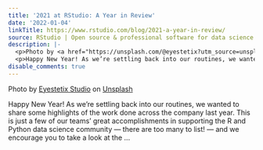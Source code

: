 ```yaml
---
title: '2021 at RStudio: A Year in Review'
date: '2022-01-04'
linkTitle: https://www.rstudio.com/blog/2021-a-year-in-review/
source: RStudio | Open source & professional software for data science teams on RStudio
description: |-
  <p>Photo by <a href="https://unsplash.com/@eyestetix?utm_source=unsplash&utm_medium=referral&utm_content=creditCopyText">Eyestetix Studio</a> on <a href="https://unsplash.com/s/photos/2022?utm_source=unsplash&utm_medium=referral&utm_content=creditCopyText">Unsplash</a></p>
  <p>Happy New Year! As we’re settling back into our routines, we wanted to share some highlights of the work done across the company last year. This is just a few of our teams’ great accomplishments in supporting the R and Python data science community — there are too many to list! — and we encourage you to take a look at the ...
disable_comments: true
---
```

<p>Photo by <a href="https://unsplash.com/@eyestetix?utm_source=unsplash&utm_medium=referral&utm_content=creditCopyText">Eyestetix Studio</a> on <a href="https://unsplash.com/s/photos/2022?utm_source=unsplash&utm_medium=referral&utm_content=creditCopyText">Unsplash</a></p>
<p>Happy New Year! As we’re settling back into our routines, we wanted to share some highlights of the work done across the company last year. This is just a few of our teams’ great accomplishments in supporting the R and Python data science community — there are too many to list! — and we encourage you to take a look at the ...